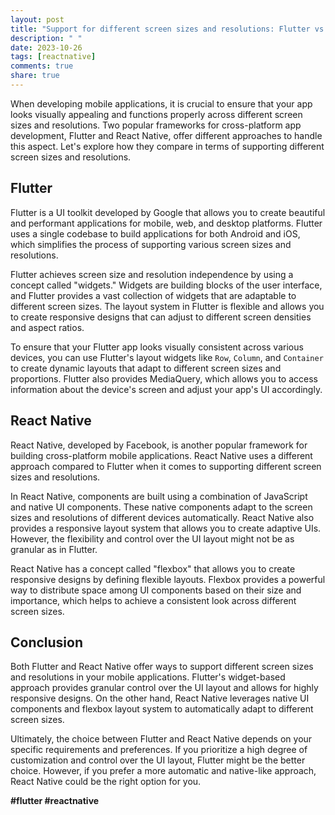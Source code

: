 ```yaml
---
layout: post
title: "Support for different screen sizes and resolutions: Flutter vs React Native"
description: " "
date: 2023-10-26
tags: [reactnative]
comments: true
share: true
---
```


When developing mobile applications, it is crucial to ensure that your app looks visually appealing and functions properly across different screen sizes and resolutions. Two popular frameworks for cross-platform app development, Flutter and React Native, offer different approaches to handle this aspect. Let's explore how they compare in terms of supporting different screen sizes and resolutions.

## Flutter

Flutter is a UI toolkit developed by Google that allows you to create beautiful and performant applications for mobile, web, and desktop platforms. Flutter uses a single codebase to build applications for both Android and iOS, which simplifies the process of supporting various screen sizes and resolutions.

Flutter achieves screen size and resolution independence by using a concept called "widgets." Widgets are building blocks of the user interface, and Flutter provides a vast collection of widgets that are adaptable to different screen sizes. The layout system in Flutter is flexible and allows you to create responsive designs that can adjust to different screen densities and aspect ratios.

To ensure that your Flutter app looks visually consistent across various devices, you can use Flutter's layout widgets like `Row`, `Column`, and `Container` to create dynamic layouts that adapt to different screen sizes and proportions. Flutter also provides MediaQuery, which allows you to access information about the device's screen and adjust your app's UI accordingly.

## React Native

React Native, developed by Facebook, is another popular framework for building cross-platform mobile applications. React Native uses a different approach compared to Flutter when it comes to supporting different screen sizes and resolutions.

In React Native, components are built using a combination of JavaScript and native UI components. These native components adapt to the screen sizes and resolutions of different devices automatically. React Native also provides a responsive layout system that allows you to create adaptive UIs. However, the flexibility and control over the UI layout might not be as granular as in Flutter.

React Native has a concept called "flexbox" that allows you to create responsive designs by defining flexible layouts. Flexbox provides a powerful way to distribute space among UI components based on their size and importance, which helps to achieve a consistent look across different screen sizes.

## Conclusion

Both Flutter and React Native offer ways to support different screen sizes and resolutions in your mobile applications. Flutter's widget-based approach provides granular control over the UI layout and allows for highly responsive designs. On the other hand, React Native leverages native UI components and flexbox layout system to automatically adapt to different screen sizes.

Ultimately, the choice between Flutter and React Native depends on your specific requirements and preferences. If you prioritize a high degree of customization and control over the UI layout, Flutter might be the better choice. However, if you prefer a more automatic and native-like approach, React Native could be the right option for you.

**#flutter #reactnative**